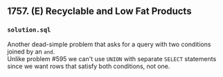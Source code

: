 ## 1757. (E) Recyclable and Low Fat Products

### `solution.sql`
Another dead-simple problem that asks for a query with two conditions joined by an `and`.  
Unlike problem #595 we can't use `UNION` with separate `SELECT` statements since we want rows that satisfy both conditions, not one.  
  
